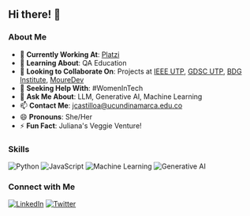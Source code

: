 ## Hi there! 👋
### About Me
- 🔭 **Currently Working At**: [Platzi](https://platzi.com)
- 🌱 **Learning About**: QA Education
- 👯 **Looking to Collaborate On**: Projects at [IEEE UTP](https://www.ieee.org), [GDSC UTP](https://developers.google.com/community/gdsc), [BDG Institute](https://bdginstitute.edu.co/), [MoureDev](https://moure.dev)
- 🤔 **Seeking Help With**: #WomenInTech
- 💬 **Ask Me About**: LLM, Generative AI, Machine Learning
- 📫 **Contact Me**: jcastilloa@ucundinamarca.edu.co
- 😄 **Pronouns**: She/Her
- ⚡ **Fun Fact**: Juliana's Veggie Venture!

### Skills
![Python](https://img.shields.io/badge/Python-3776AB?style=for-the-badge&logo=python&logoColor=white)
![JavaScript](https://img.shields.io/badge/JavaScript-F7DF1E?style=for-the-badge&logo=javascript&logoColor=black)
![Machine Learning](https://img.shields.io/badge/Machine%20Learning-FF6F00?style=for-the-badge&logo=machine-learning&logoColor=white)
![Generative AI](https://img.shields.io/badge/Generative%20AI-00D1A4?style=for-the-badge&logo=ai&logoColor=white)

### Connect with Me
[![LinkedIn](https://img.shields.io/badge/LinkedIn-0A66C2?style=for-the-badge&logo=linkedin&logoColor=white)](https://www.linkedin.com/in/julianacastilloaraujo)
[![Twitter](https://img.shields.io/badge/Twitter-1DA1F2?style=for-the-badge&logo=twitter&logoColor=white)](https://twitter.com/jcastilloaraujo)
